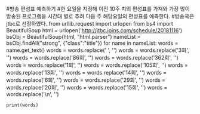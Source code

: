 #방송 편성표 예측하기
#한 요일을 지정해 이전 10주 치의 편성표를 가져와 가장 많이 방송된 프로그램을 시간대 별로 추려 다음 주 해당요일의 편성표를 예측한다.
#방송국은 jtbc로 선정하였다.
from urllib.request import urlopen
from bs4 import BeautifulSoup
html = urlopen('http://jtbc.joins.com/schedule/20181116')
bsObj = BeautifulSoup(html, "html.parser")
nameList = bsObj.findAll("strong", {"class":"title"})
for name in nameList:
    words = name.get_text()
    words = words.replace(' ', '')
    words = words.replace('3회', '')
    words = words.replace('86회', '')
    words = words.replace('362회', '')
    words = words.replace('1회', '')
    words = words.replace('105회', '')
    words = words.replace('13회', '')
    words = words.replace('14회', '')
    words = words.replace('6회', '')
    words = words.replace('29회', '')
    words = words.replace('20회', '')
    words = words.replace('15회', '')
    words = words.replace('\n', '')
    
    print(words)
